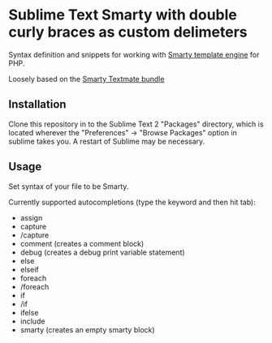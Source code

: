 Sublime Text Smarty with double curly braces as custom delimeters
===================

Syntax definition and snippets for working with [Smarty template engine][1] for PHP.

Loosely based on the [Smarty Textmate bundle][2]

[1]: http://www.smarty.net/
[2]: http://svn.textmate.org/trunk/Bundles/PHP%20Smarty.tmbundle/

## Installation
Clone this repository in to the Sublime Text 2 "Packages" directory, which is located wherever the "Preferences" -> "Browse Packages" option in sublime takes you. A restart of Sublime may be necessary.

## Usage
Set syntax of your file to be Smarty.

Currently supported autocompletions (type the keyword and then hit tab):
* assign
* capture
* /capture
* comment (creates a comment block)
* debug (creates a debug print variable statement)
* else
* elseif
* foreach
* /foreach
* if
* /if
* ifelse
* include
* smarty (creates an empty smarty block)
